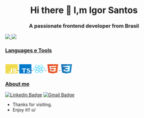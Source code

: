<h1 align="center">Hi there 👋 I,m Igor Santos</h1>
<h3 align="center">A passionate frontend developer from Brasil</h3>

 <div>
  <a href="https://github.com/IggorSantos">
  <img height="170em" src="https://github-readme-stats.vercel.app/api?username=IggorSantos&show_icons=true&theme=dark&include_all_commits=true&count_private=true"/>
  <img height="170em" src="https://github-readme-stats.vercel.app/api/top-langs/?username=IggorSantos&hide=java&layout=compact&langs_count=7&theme=dark"/>
</div>
 
 ### Languages e Tools
 
 <div style="display: inline_block"></br>
    <img align="center" alt="Rafa-Js" height="30" width="40" src="https://raw.githubusercontent.com/devicons/devicon/master/icons/javascript/javascript-plain.svg">
    <img align="center" alt="Rafa-Ts" height="30" width="40" src="https://raw.githubusercontent.com/devicons/devicon/master/icons/typescript/typescript-plain.svg">
    <img align="center" alt="Rafa-React" height="30" width="40" src="https://raw.githubusercontent.com/devicons/devicon/master/icons/react/react-original.svg">
    <img align="center" alt="Rafa-HTML" height="30" width="40" src="https://raw.githubusercontent.com/devicons/devicon/master/icons/html5/html5-original.svg">
    <img align="center" alt="Rafa-CSS" height="30" width="40" src="https://raw.githubusercontent.com/devicons/devicon/master/icons/css3/css3-original.svg">
 </div>



### About me

[![Linkedin Badge](https://img.shields.io/badge/-LinkedIn-blue?style=flat-square&logo=Linkedin&logoColor=white&link=https://www.linkedin.com/in/igor-jsantos/)](https://www.linkedin.com/in/igor-jsantos/)
[![Gmail Badge](https://img.shields.io/badge/-Gmail-c14438?style=flat-square&logo=Gmail&logoColor=white&link=mailto:seu_email)](mailto:iggor.jsantos@gmail.com)

- Thanks for visiting. 
- Enjoy it!! o/


